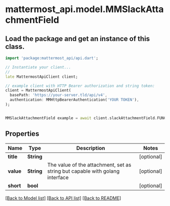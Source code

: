 # mattermost_api.model.MMSlackAttachmentField

## Load the package and get an instance of this class.
```dart
import 'package:mattermost_api/api.dart';

// Instantiate your client...
//
late MattermostApiClient client;

// example client with HTTP Bearer authorization and string token:
client = MattermostApiClient(
  basePath: 'https://your-server.tld/api/v4',
  authentication: MMHttpBearerAuthentication('YOUR TOKEN'),
);


MMSlackAttachmentField example = await client.slackAttachmentField.FUNCTION_THAT_RETURNS_THIS_CLASS();

```

## Properties
Name | Type | Description | Notes
------------ | ------------- | ------------- | -------------
**title** | **String** |  | [optional] 
**value** | **String** | The value of the attachment, set as string but capable with golang interface | [optional] 
**short** | **bool** |  | [optional] 

[[Back to Model list]](../GENERATED_README.md#documentation-for-models) [[Back to API list]](../GENERATED_README.md#documentation-for-api-endpoints) [[Back to README]](../GENERATED_README.md)


